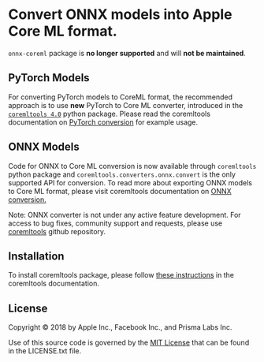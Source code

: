 # Convert ONNX models into Apple Core ML format.

`onnx-coreml` package is **no longer supported** and will **not be maintained**.

## PyTorch Models

For converting PyTorch models to CoreML format, the recommended approach is to use **new** PyTorch to Core ML converter, introduced in the [`coremltools 4.0`](https://github.com/apple/coremltools) python package.
Please read the  coremltools documentation on [PyTorch conversion](https://coremltools.readme.io/docs/pytorch-conversion) for example usage.

## ONNX Models

Code for ONNX to Core ML conversion is now available through `coremltools` python package and `coremltools.converters.onnx.convert` is the only supported API for conversion. To read more about exporting ONNX models to Core ML format, please visit coremltools documentation on [ONNX conversion.](https://coremltools.readme.io/docs/onnx-conversion)

Note: ONNX converter is not under any active feature development. For access to bug fixes, community support and requests, please use [coremltools](https://github.com/apple/coremltools) github repository. 

## Installation 
To install coremltools package, please follow [these instructions](https://coremltools.readme.io/docs/installation) in the coremltools documentation.

## License
Copyright © 2018 by Apple Inc., Facebook Inc., and Prisma Labs Inc.

Use of this source code is governed by the [MIT License](https://opensource.org/licenses/MIT) that can be found in the LICENSE.txt file.
